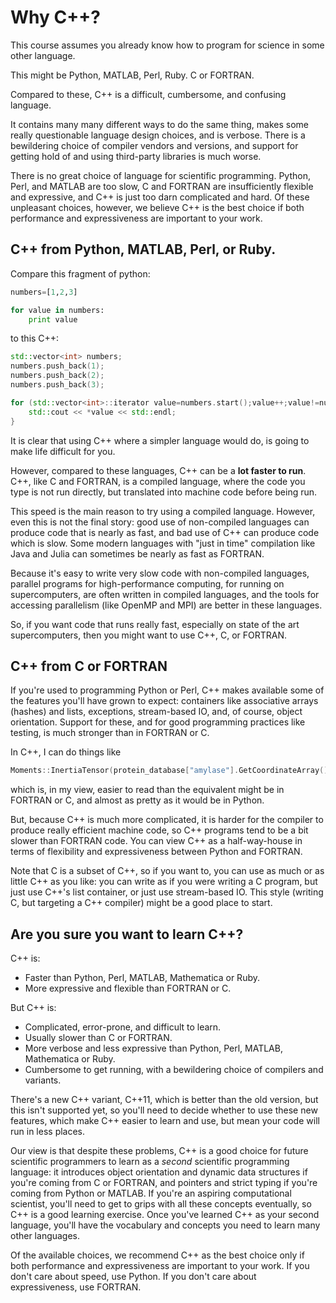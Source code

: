 Why C++?
========

This course assumes you already know how to program for science in some other language.

This might be Python, MATLAB, Perl, Ruby. C or FORTRAN.

Compared to these, C++ is a difficult, cumbersome, and confusing language. 

It contains many many different ways to do the same thing, makes some really questionable language design choices,
and is verbose. There is a bewildering choice of compiler vendors and versions, and support for
getting hold of and using third-party libraries is much worse.

There is no great choice of language for scientific programming. Python, Perl, and MATLAB are too slow, C and FORTRAN are insufficiently flexible and expressive, and C++ is just too darn complicated and hard. Of these unpleasant choices, however, we believe C++ is the best choice if both performance and expressiveness are important to your work.

C++ from Python, MATLAB, Perl, or Ruby.
---------------------------------------

Compare this fragment of python:

``` python
numbers=[1,2,3]

for value in numbers:
	print value
```

to this C++:

``` C++
std::vector<int> numbers;
numbers.push_back(1);
numbers.push_back(2);
numbers.push_back(3);

for (std::vector<int>::iterator value=numbers.start();value++;value!=numbers.end()){
	std::cout << *value << std::endl;
}
```

It is clear that using C++ where a simpler language would do, is going to make life difficult for you.

However, compared to these languages, C++ can be a **lot faster to run**. C++, like C and FORTRAN, is a compiled language,
where the code you type is not run directly, but translated into machine code before being run.

This speed is the main reason to try using a compiled language. However, even this is not the final story: good use of
non-compiled languages can produce code that is nearly as fast, and bad use of C++ can produce code which is slow.
Some modern languages with "just in time" compilation like Java and Julia can sometimes be nearly as fast as FORTRAN.

Because it's easy to write very slow code with non-compiled languages, parallel programs for high-performance computing,
for running on supercomputers, are often written in compiled languages, and the tools for accessing parallelism (like OpenMP and MPI)
are better in these languages.

So, if you want code that runs really fast, especially on state of the art supercomputers, then you might want to use C++, C, or FORTRAN.

C++ from C or FORTRAN
---------------------

If you're used to programming Python or Perl, C++ makes available some of the features you'll have grown to expect: containers like
associative arrays (hashes) and lists, exceptions, stream-based IO, and, of course, object orientation. Support for these, and for good programming
practices like testing, is much stronger than in FORTRAN or C.

In C++, I can do things like

``` c++
Moments::InertiaTensor(protein_database["amylase"].GetCoordinateArray());
```

which is, in my view, easier to read than the equivalent might be in FORTRAN or C, and almost as pretty as it would be in Python.

But, because C++ is much more complicated, it is harder for the compiler to produce really efficient machine code, so C++ programs tend to be a bit slower
than FORTRAN code. You can view C++ as a half-way-house in terms of flexibility and expressiveness between Python and FORTRAN.

Note that C is a subset of C++, so if you want to, you can use as much or as little C++ as you like: you can write as if you were writing a C program, but just use C++'s list
container, or just use stream-based IO. This style (writing C, but targeting a C++ compiler) might be a good place to start.

Are you sure you want to learn C++?
-----------------------------------

C++ is:

* Faster than Python, Perl, MATLAB, Mathematica or Ruby.
* More expressive and flexible than FORTRAN or C.

But C++ is:

* Complicated, error-prone, and difficult to learn.
* Usually slower than C or FORTRAN.
* More verbose and less expressive than Python, Perl, MATLAB, Mathematica or Ruby.
* Cumbersome to get running, with a bewildering choice of compilers and variants.

There's a new C++ variant, C++11, which is better than the old version, but this isn't supported yet, so you'll need to decide
whether to use these new features, which make C++ easier to learn and use, but mean your code will run in less places.

Our view is that despite these problems, C++ is a good choice for future scientific programmers to learn as a *second* scientific programming language: 
it introduces object orientation and dynamic data structures if you're coming from C or FORTRAN, 
and pointers and strict typing if you're coming from Python or MATLAB. 
If you're an aspiring computational scientist, you'll need to get to grips with all these concepts
eventually, so C++ is a good learning exercise. Once you've learned C++ as your second language, 
you'll have the vocabulary and concepts you need to learn many other languages.

Of the available choices, we recommend C++ as the best choice only if both performance and
expressiveness are important to your work. If you don't care about speed, use Python.
If you don't care about expressiveness, use FORTRAN.